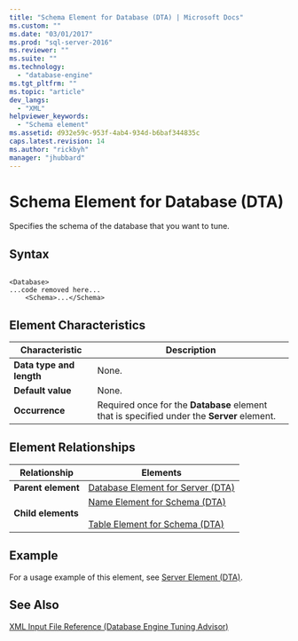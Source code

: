 ```yaml
---
title: "Schema Element for Database (DTA) | Microsoft Docs"
ms.custom: ""
ms.date: "03/01/2017"
ms.prod: "sql-server-2016"
ms.reviewer: ""
ms.suite: ""
ms.technology: 
  - "database-engine"
ms.tgt_pltfrm: ""
ms.topic: "article"
dev_langs: 
  - "XML"
helpviewer_keywords: 
  - "Schema element"
ms.assetid: d932e59c-953f-4ab4-934d-b6baf344835c
caps.latest.revision: 14
ms.author: "rickbyh"
manager: "jhubbard"
---
```

# Schema Element for Database (DTA)
  Specifies the schema of the database that you want to tune.  
  
## Syntax  
  
```  
  
<Database>  
...code removed here...  
    <Schema>...</Schema>  
```  
  
## Element Characteristics  
  
|Characteristic|Description|  
|--------------------|-----------------|  
|**Data type and length**|None.|  
|**Default value**|None.|  
|**Occurrence**|Required once for the **Database** element that is specified under the **Server** element.|  
  
## Element Relationships  
  
|Relationship|Elements|  
|------------------|--------------|  
|**Parent element**|[Database Element for Server &#40;DTA&#41;](../../tools/dta/database-element-for-server-dta.md)|  
|**Child elements**|[Name Element for Schema &#40;DTA&#41;](../../tools/dta/name-element-for-schema-dta.md)<br /><br /> [Table Element for Schema &#40;DTA&#41;](../../tools/dta/table-element-for-schema-dta.md)|  
  
## Example  
 For a usage example of this element, see [Server Element &#40;DTA&#41;](../../tools/dta/server-element-dta.md).  
  
## See Also  
 [XML Input File Reference &#40;Database Engine Tuning Advisor&#41;](../../tools/dta/xml-input-file-reference-database-engine-tuning-advisor.md)  
  
  
